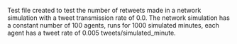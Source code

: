 Test file created to test the number of retweets made in a network simulation with a tweet transmission rate of 0.0. The network simulation has a constant number of 100 agents, runs for 1000 simulated minutes, each agent has a tweet rate of 0.005 tweets/simulated_minute.
